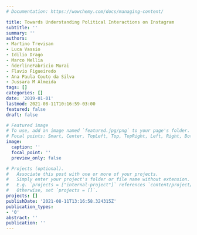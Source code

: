 ```yaml
---
# Documentation: https://wowchemy.com/docs/managing-content/

title: Towards Understanding Political Interactions on Instagram
subtitle: ''
summary: ''
authors:
- Martino Trevisan
- Luca Vassio
- Idilio Drago
- Marco Mellia
- n̆derlineFabricio Murai
- Flavio Figueiredo
- Ana Paula Couto da Silva
- Jussara M Almeida
tags: []
categories: []
date: '2019-01-01'
lastmod: 2021-08-11T10:16:59-03:00
featured: false
draft: false

# Featured image
# To use, add an image named `featured.jpg/png` to your page's folder.
# Focal points: Smart, Center, TopLeft, Top, TopRight, Left, Right, BottomLeft, Bottom, BottomRight.
image:
  caption: ''
  focal_point: ''
  preview_only: false

# Projects (optional).
#   Associate this post with one or more of your projects.
#   Simply enter your project's folder or file name without extension.
#   E.g. `projects = ["internal-project"]` references `content/project/deep-learning/index.md`.
#   Otherwise, set `projects = []`.
projects: []
publishDate: '2021-08-11T13:16:58.324315Z'
publication_types:
- '0'
abstract: ''
publication: ''
---
```

